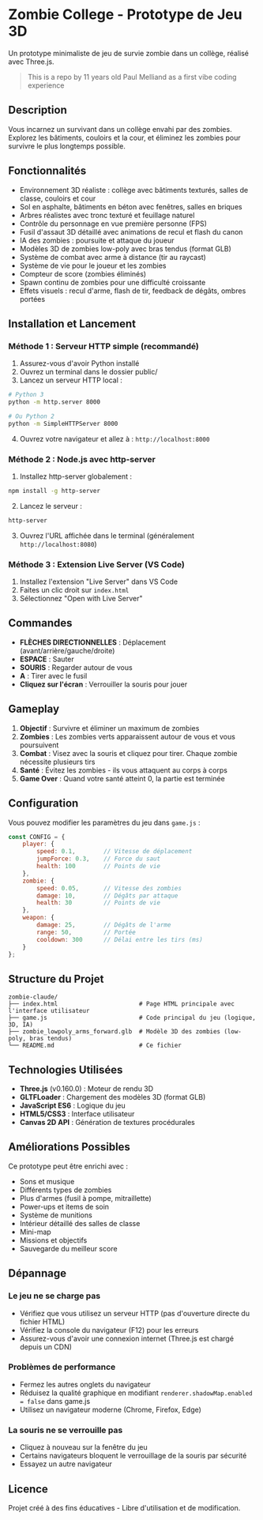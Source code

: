 # Zombie College - Prototype de Jeu 3D

Un prototype minimaliste de jeu de survie zombie dans un collège, réalisé avec Three.js.

> This is a repo by 11 years old Paul Melliand as a first vibe coding experience

## Description

Vous incarnez un survivant dans un collège envahi par des zombies. Explorez les bâtiments, couloirs et la cour, et éliminez les zombies pour survivre le plus longtemps possible.

## Fonctionnalités

- Environnement 3D réaliste : collège avec bâtiments texturés, salles de classe, couloirs et cour
- Sol en asphalte, bâtiments en béton avec fenêtres, salles en briques
- Arbres réalistes avec tronc texturé et feuillage naturel
- Contrôle du personnage en vue première personne (FPS)
- Fusil d'assaut 3D détaillé avec animations de recul et flash du canon
- IA des zombies : poursuite et attaque du joueur
- Modèles 3D de zombies low-poly avec bras tendus (format GLB)
- Système de combat avec arme à distance (tir au raycast)
- Système de vie pour le joueur et les zombies
- Compteur de score (zombies éliminés)
- Spawn continu de zombies pour une difficulté croissante
- Effets visuels : recul d'arme, flash de tir, feedback de dégâts, ombres portées

## Installation et Lancement

### Méthode 1 : Serveur HTTP simple (recommandé)

1. Assurez-vous d'avoir Python installé
2. Ouvrez un terminal dans le dossier public/
3. Lancez un serveur HTTP local :

```bash
# Python 3
python -m http.server 8000

# Ou Python 2
python -m SimpleHTTPServer 8000
```

4. Ouvrez votre navigateur et allez à : `http://localhost:8000`

### Méthode 2 : Node.js avec http-server

1. Installez http-server globalement :
```bash
npm install -g http-server
```

2. Lancez le serveur :
```bash
http-server
```

3. Ouvrez l'URL affichée dans le terminal (généralement `http://localhost:8080`)

### Méthode 3 : Extension Live Server (VS Code)

1. Installez l'extension "Live Server" dans VS Code
2. Faites un clic droit sur `index.html`
3. Sélectionnez "Open with Live Server"

## Commandes

- **FLÈCHES DIRECTIONNELLES** : Déplacement (avant/arrière/gauche/droite)
- **ESPACE** : Sauter
- **SOURIS** : Regarder autour de vous
- **A** : Tirer avec le fusil
- **Cliquez sur l'écran** : Verrouiller la souris pour jouer

## Gameplay

1. **Objectif** : Survivre et éliminer un maximum de zombies
2. **Zombies** : Les zombies verts apparaissent autour de vous et vous poursuivent
3. **Combat** : Visez avec la souris et cliquez pour tirer. Chaque zombie nécessite plusieurs tirs
4. **Santé** : Évitez les zombies - ils vous attaquent au corps à corps
5. **Game Over** : Quand votre santé atteint 0, la partie est terminée

## Configuration

Vous pouvez modifier les paramètres du jeu dans `game.js` :

```javascript
const CONFIG = {
    player: {
        speed: 0.1,        // Vitesse de déplacement
        jumpForce: 0.3,    // Force du saut
        health: 100        // Points de vie
    },
    zombie: {
        speed: 0.05,       // Vitesse des zombies
        damage: 10,        // Dégâts par attaque
        health: 30         // Points de vie
    },
    weapon: {
        damage: 25,        // Dégâts de l'arme
        range: 50,         // Portée
        cooldown: 300      // Délai entre les tirs (ms)
    }
};
```

## Structure du Projet

```
zombie-claude/
├── index.html                       # Page HTML principale avec l'interface utilisateur
├── game.js                          # Code principal du jeu (logique, 3D, IA)
├── zombie_lowpoly_arms_forward.glb  # Modèle 3D des zombies (low-poly, bras tendus)
└── README.md                        # Ce fichier
```

## Technologies Utilisées

- **Three.js** (v0.160.0) : Moteur de rendu 3D
- **GLTFLoader** : Chargement des modèles 3D (format GLB)
- **JavaScript ES6** : Logique du jeu
- **HTML5/CSS3** : Interface utilisateur
- **Canvas 2D API** : Génération de textures procédurales

## Améliorations Possibles

Ce prototype peut être enrichi avec :
- Sons et musique
- Différents types de zombies
- Plus d'armes (fusil à pompe, mitraillette)
- Power-ups et items de soin
- Système de munitions
- Intérieur détaillé des salles de classe
- Mini-map
- Missions et objectifs
- Sauvegarde du meilleur score

## Dépannage

### Le jeu ne se charge pas
- Vérifiez que vous utilisez un serveur HTTP (pas d'ouverture directe du fichier HTML)
- Vérifiez la console du navigateur (F12) pour les erreurs
- Assurez-vous d'avoir une connexion internet (Three.js est chargé depuis un CDN)

### Problèmes de performance
- Fermez les autres onglets du navigateur
- Réduisez la qualité graphique en modifiant `renderer.shadowMap.enabled = false` dans game.js
- Utilisez un navigateur moderne (Chrome, Firefox, Edge)

### La souris ne se verrouille pas
- Cliquez à nouveau sur la fenêtre du jeu
- Certains navigateurs bloquent le verrouillage de la souris par sécurité
- Essayez un autre navigateur

## Licence

Projet créé à des fins éducatives - Libre d'utilisation et de modification.
